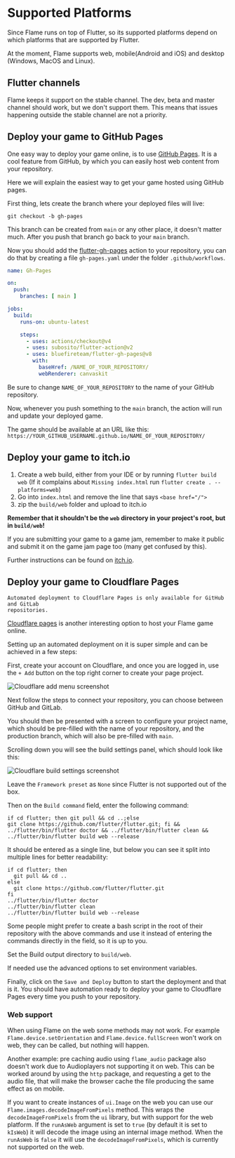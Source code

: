 # Supported Platforms

Since Flame runs on top of Flutter, so its supported platforms depend on which platforms that are
supported by Flutter.

At the moment, Flame supports web, mobile(Android and iOS) and desktop (Windows, MacOS and Linux).


## Flutter channels

Flame keeps it support on the stable channel. The dev, beta and master channel should work, but we
don't support them. This means that issues happening outside the stable channel are not a priority.


## Deploy your game to GitHub Pages

One easy way to deploy your game online, is to use [GitHub Pages](https://pages.github.com/).
It is a cool feature from GitHub, by which you can easily host web content from your repository.

Here we will explain the easiest way to get your game hosted using GitHub pages.

First thing, lets create the branch where your deployed files will live:

```shell
git checkout -b gh-pages
```

This branch can be created from `main` or any other place, it doesn't matter much. After you push that
branch go back to your `main` branch.

Now you should add the [flutter-gh-pages](https://github.com/bluefireteam/flutter-gh-pages)
action to your repository, you can do that by creating a file `gh-pages.yaml` under the folder
`.github/workflows`.

```yaml
name: Gh-Pages

on:
  push:
    branches: [ main ]

jobs:
  build:
    runs-on: ubuntu-latest

    steps:
      - uses: actions/checkout@v4
      - uses: subosito/flutter-action@v2
      - uses: bluefireteam/flutter-gh-pages@v8
        with:
          baseHref: /NAME_OF_YOUR_REPOSITORY/
          webRenderer: canvaskit
```

Be sure to change `NAME_OF_YOUR_REPOSITORY` to the name of your GitHub repository.

Now, whenever you push something to the `main` branch, the action will run and update your
deployed game.

The game should be available at an URL like this:
`https://YOUR_GITHUB_USERNAME.github.io/NAME_OF_YOUR_REPOSITORY/`


## Deploy your game to itch.io

1. Create a web build, either from your IDE or by running `flutter build web`
(If it complains about `Missing index.html` run `flutter create . --platforms=web`)
2. Go into `index.html` and remove the line that says `<base href="/">`
3. zip the `build/web` folder and upload to itch.io

**Remember that it shouldn't be the `web` directory in your project's root, but in `build/web`!**

If you are submitting your game to a game jam, remember to make it public and submit it on the
game jam page too (many get confused by this).

Further instructions can be found on
[itch.io](https://itch.io/docs/creators/html5#getting-started/zip-file).


## Deploy your game to Cloudflare Pages

```{note}
Automated deployment to Cloudflare Pages is only available for GitHub and GitLab
repositories.
```

[Cloudflare pages](https://pages.cloudflare.com/) is another interesting option to host your
Flame game online.

Setting up an automated deployment on it is super simple and can be achieved in a few steps:

First, create your account on Cloudflare, and once you are logged in, use the `+ Add` button on
the top right corner to create your page project.

![Cloudflare add menu screenshot](../images/add_button.png)

Next follow the steps to connect your repository, you can choose between GitHub and GitLab.

You should then be presented with a screen to configure your project name, which should be
pre-filled with the name of your repository, and the production branch, which will also
be pre-filled with `main`.

Scrolling down you will see the build settings panel, which should look like this:

![Cloudflare build settings screenshot](../images/build_form.png)

Leave the `Framework preset` as `None` since Flutter is not supported out of the box.

Then on the `Build command` field, enter the following command:

```shell
if cd flutter; then git pull && cd ..;else
git clone https://github.com/flutter/flutter.git; fi &&
../flutter/bin/flutter doctor && ../flutter/bin/flutter clean &&
../flutter/bin/flutter build web --release
```

It should be entered as a single line, but below you can see it split into multiple lines for
better readability:

```shell
if cd flutter; then
  git pull && cd ..
else
  git clone https://github.com/flutter/flutter.git
fi
../flutter/bin/flutter doctor
../flutter/bin/flutter clean
../flutter/bin/flutter build web --release
```

Some people might prefer to create a bash script in the root of their repository with the above
commands and use it instead of entering the commands directly in the field, so it is up to you.

Set the Build output directory to `build/web`.

If needed use the advanced options to set environment variables.

Finally, click on the `Save and Deploy` button to start the deployment and that is it. You should
have automation ready to deploy your game to Cloudflare Pages every time you push to your
repository.


### Web support

When using Flame on the web some methods may not work. For example `Flame.device.setOrientation` and
`Flame.device.fullScreen` won't work on web, they can be called, but nothing will happen.

Another example: pre caching audio using `flame_audio` package also doesn't work due to Audioplayers
not supporting it on web. This can be worked around by using the `http` package, and requesting a
get to the audio file, that will make the browser cache the file producing the same effect as on
mobile.

If you want to create instances of `ui.Image` on the web you can use our
`Flame.images.decodeImageFromPixels` method. This wraps the `decodeImageFromPixels` from the `ui`
library, but with support for the web platform. If the `runAsWeb` argument is set to `true` (by
default it is set to `kIsWeb`) it will decode the image using an internal image method. When the
`runAsWeb` is `false` it will use the `decodeImageFromPixels`, which is currently not supported on
the web.
